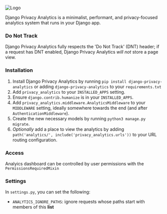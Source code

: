 ![Logo](https://imgur.com/I4m7HXX.png)

Django Privacy Analytics is a minimalist, performant, and privacy-focused analytics system that runs in your Django app.

### Do Not Track
Django Privacy Analytics fully respects the 'Do Not Track' (DNT) header; if a request has DNT enabled, Django Privacy Analytics _will not_ store a page view.

### Installation

1. Install Django Privacy Analytics by running `pip install django-privacy-analytics` or adding `django-privacy-analytics` to your `requirements.txt`
2. Add `privacy_analytics` to your `INSTALLED_APPS` setting.
3. Ensure `django.contrib.humanize` is in your `INSTALLED_APPS`.
3. Add `privacy_analytics.middleware.AnalyticsMiddleware` to your `MIDDLEWARE` setting, ideally somewhere towards the end (and after `AuthenticationMiddleware`).
4. Create the new necessary models by running `python3 manage.py migrate`.
5. _Optionally_ add a place to view the analytics by adding `path('analytics/', include('privacy_analytics.urls'))` to your URL routing configuration.

### Access

Analyics dashboard can be controlled by user permissions with the `PermissionsRequiredMixin`

### Settings

In `settings.py`, you can set the following:

* `ANALYTICS_IGNORE_PATHS`: ignore requests whose paths start with members of this **list** 
